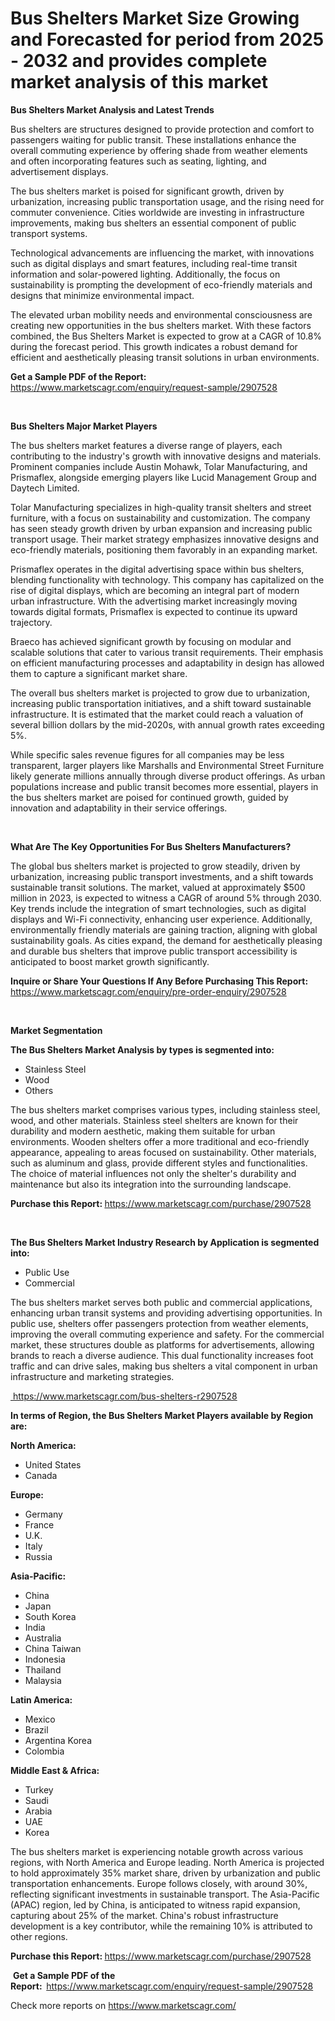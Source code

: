 <p><h1>Bus Shelters Market Size Growing and Forecasted for period from 2025 - 2032 and provides complete market analysis of this market</h1></p><p><strong>Bus Shelters Market Analysis and Latest Trends</strong></p>
<p><p>Bus shelters are structures designed to provide protection and comfort to passengers waiting for public transit. These installations enhance the overall commuting experience by offering shade from weather elements and often incorporating features such as seating, lighting, and advertisement displays. </p><p>The bus shelters market is poised for significant growth, driven by urbanization, increasing public transportation usage, and the rising need for commuter convenience. Cities worldwide are investing in infrastructure improvements, making bus shelters an essential component of public transport systems. </p><p>Technological advancements are influencing the market, with innovations such as digital displays and smart features, including real-time transit information and solar-powered lighting. Additionally, the focus on sustainability is prompting the development of eco-friendly materials and designs that minimize environmental impact. </p><p>The elevated urban mobility needs and environmental consciousness are creating new opportunities in the bus shelters market. With these factors combined, the Bus Shelters Market is expected to grow at a CAGR of 10.8% during the forecast period. This growth indicates a robust demand for efficient and aesthetically pleasing transit solutions in urban environments.</p></p>
<p><strong>Get a Sample PDF of the Report:&nbsp;</strong> <a href="https://www.marketscagr.com/enquiry/request-sample/2907528?utm_campaign=3019&utm_medium=2&utm_source=Github&utm_content=ia&utm_term=12032025&utm_id=bus-shelters">https://www.marketscagr.com/enquiry/request-sample/2907528</a></p>
<p>&nbsp;</p>
<p><strong>Bus Shelters Major Market Players</strong></p>
<p><p>The bus shelters market features a diverse range of players, each contributing to the industry's growth with innovative designs and materials. Prominent companies include Austin Mohawk, Tolar Manufacturing, and Prismaflex, alongside emerging players like Lucid Management Group and Daytech Limited.</p><p>Tolar Manufacturing specializes in high-quality transit shelters and street furniture, with a focus on sustainability and customization. The company has seen steady growth driven by urban expansion and increasing public transport usage. Their market strategy emphasizes innovative designs and eco-friendly materials, positioning them favorably in an expanding market.</p><p>Prismaflex operates in the digital advertising space within bus shelters, blending functionality with technology. This company has capitalized on the rise of digital displays, which are becoming an integral part of modern urban infrastructure. With the advertising market increasingly moving towards digital formats, Prismaflex is expected to continue its upward trajectory.</p><p>Braeco has achieved significant growth by focusing on modular and scalable solutions that cater to various transit requirements. Their emphasis on efficient manufacturing processes and adaptability in design has allowed them to capture a significant market share. </p><p>The overall bus shelters market is projected to grow due to urbanization, increasing public transportation initiatives, and a shift toward sustainable infrastructure. It is estimated that the market could reach a valuation of several billion dollars by the mid-2020s, with annual growth rates exceeding 5%.</p><p>While specific sales revenue figures for all companies may be less transparent, larger players like Marshalls and Environmental Street Furniture likely generate millions annually through diverse product offerings. As urban populations increase and public transit becomes more essential, players in the bus shelters market are poised for continued growth, guided by innovation and adaptability in their service offerings.</p></p>
<p>&nbsp;</p>
<p><strong>What Are The Key Opportunities For Bus Shelters Manufacturers?</strong></p>
<p><p>The global bus shelters market is projected to grow steadily, driven by urbanization, increasing public transport investments, and a shift towards sustainable transit solutions. The market, valued at approximately $500 million in 2023, is expected to witness a CAGR of around 5% through 2030. Key trends include the integration of smart technologies, such as digital displays and Wi-Fi connectivity, enhancing user experience. Additionally, environmentally friendly materials are gaining traction, aligning with global sustainability goals. As cities expand, the demand for aesthetically pleasing and durable bus shelters that improve public transport accessibility is anticipated to boost market growth significantly.</p></p>
<p><strong>Inquire or Share Your Questions If Any Before Purchasing This Report:</strong> <a href="https://www.marketscagr.com/enquiry/pre-order-enquiry/2907528?utm_campaign=3019&utm_medium=2&utm_source=Github&utm_content=ia&utm_term=12032025&utm_id=bus-shelters">https://www.marketscagr.com/enquiry/pre-order-enquiry/2907528</a></p>
<p>&nbsp;</p>
<p><strong>Market Segmentation</strong></p>
<p><strong>The Bus Shelters Market Analysis by types is segmented into:</strong></p>
<p><ul><li>Stainless Steel</li><li>Wood</li><li>Others</li></ul></p>
<p><p>The bus shelters market comprises various types, including stainless steel, wood, and other materials. Stainless steel shelters are known for their durability and modern aesthetic, making them suitable for urban environments. Wooden shelters offer a more traditional and eco-friendly appearance, appealing to areas focused on sustainability. Other materials, such as aluminum and glass, provide different styles and functionalities. The choice of material influences not only the shelter's durability and maintenance but also its integration into the surrounding landscape.</p></p>
<p><strong>Purchase this Report:&nbsp;</strong><a href="https://www.marketscagr.com/purchase/2907528?utm_campaign=3019&utm_medium=2&utm_source=Github&utm_content=ia&utm_term=12032025&utm_id=bus-shelters">https://www.marketscagr.com/purchase/2907528</a></p>
<p>&nbsp;</p>
<p><strong>The Bus Shelters Market Industry Research by Application is segmented into:</strong></p>
<p><ul><li>Public Use</li><li>Commercial</li></ul></p>
<p><p>The bus shelters market serves both public and commercial applications, enhancing urban transit systems and providing advertising opportunities. In public use, shelters offer passengers protection from weather elements, improving the overall commuting experience and safety. For the commercial market, these structures double as platforms for advertisements, allowing brands to reach a diverse audience. This dual functionality increases foot traffic and can drive sales, making bus shelters a vital component in urban infrastructure and marketing strategies.</p></p>
<p><a href="https://www.marketscagr.com/bus-shelters-r2907528?utm_campaign=3019&utm_medium=2&utm_source=Github&utm_content=ia&utm_term=12032025&utm_id=bus-shelters">&nbsp;https://www.marketscagr.com/bus-shelters-r2907528</a></p>
<p><strong>In terms of Region, the Bus Shelters Market Players available by Region are:</strong></p>
<p>
    <p> <strong> North America: </strong>
        <ul>
            <li>United States</li>
            <li>Canada</li>
        </ul>
        </p> 
    <p> <strong> Europe: </strong>
        <ul>
            <li>Germany</li>
            <li>France</li>
            <li>U.K.</li>
            <li>Italy</li>
            <li>Russia</li>
        </ul>
        </p> 
    <p> <strong> Asia-Pacific: </strong>
        <ul>
            <li>China</li>
            <li>Japan</li>
            <li>South Korea</li>
            <li>India</li>
            <li>Australia</li>
            <li>China Taiwan</li>
            <li>Indonesia</li>
            <li>Thailand</li>
            <li>Malaysia</li>
        </ul>
        </p> 
    <p> <strong> Latin America: </strong>
        <ul>
            <li>Mexico</li>
            <li>Brazil</li>
            <li>Argentina Korea</li>
            <li>Colombia</li>
        </ul>
        </p> 
    <p> <strong> Middle East & Africa: </strong>
        <ul>
            <li>Turkey</li>
            <li>Saudi</li>
            <li>Arabia</li>
            <li>UAE</li>
            <li>Korea</li>
        </ul>
    </p>
    </p>
<p><p>The bus shelters market is experiencing notable growth across various regions, with North America and Europe leading. North America is projected to hold approximately 35% market share, driven by urbanization and public transportation enhancements. Europe follows closely, with around 30%, reflecting significant investments in sustainable transport. The Asia-Pacific (APAC) region, led by China, is anticipated to witness rapid expansion, capturing about 25% of the market. China's robust infrastructure development is a key contributor, while the remaining 10% is attributed to other regions.</p></p>
<p><strong>Purchase this Report: </strong><a href="https://www.marketscagr.com/purchase/2907528?utm_campaign=3019&utm_medium=2&utm_source=Github&utm_content=ia&utm_term=12032025&utm_id=bus-shelters">https://www.marketscagr.com/purchase/2907528</a></p>
<p>&nbsp;<strong>Get a Sample PDF of the Report:&nbsp;&nbsp;</strong><a href="https://www.marketscagr.com/enquiry/request-sample/2907528?utm_campaign=3019&utm_medium=2&utm_source=Github&utm_content=ia&utm_term=12032025&utm_id=bus-shelters">https://www.marketscagr.com/enquiry/request-sample/2907528</a></p>
<p><strong></strong></p>
<p>Check more reports on <a href="https://www.marketscagr.com/?utm_campaign=3019&utm_medium=2&utm_source=Github&utm_content=ia&utm_term=12032025&utm_id=bus-shelters">https://www.marketscagr.com/</a></p>